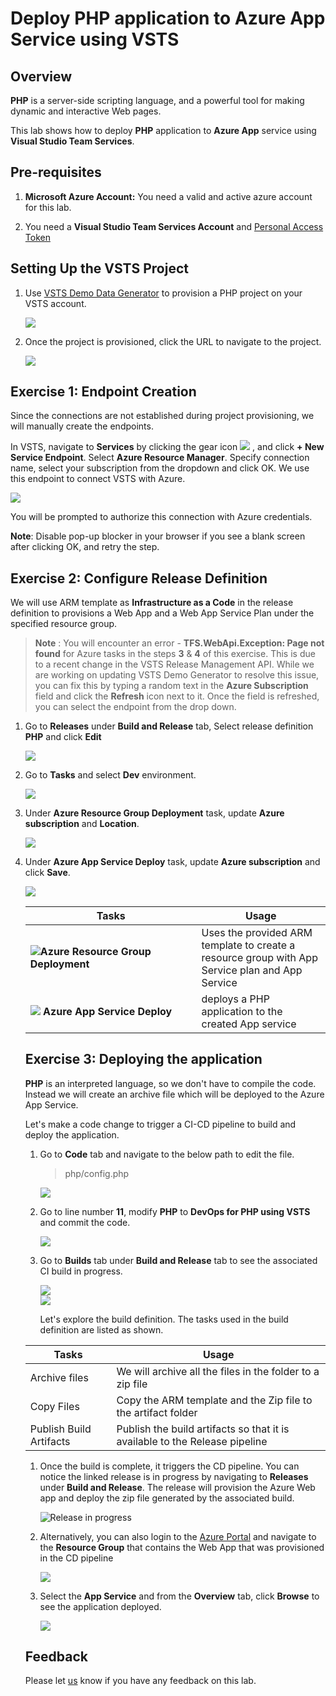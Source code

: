 # Deploy PHP application to Azure App Service using VSTS

## Overview


**PHP** is a server-side scripting language, and a powerful tool for making dynamic and interactive Web pages.

This lab shows how to deploy **PHP** application to **Azure App** service using **Visual Studio Team Services**.


## Pre-requisites

 1. **Microsoft Azure Account:**  You need a valid and active azure account for this lab.
 
 2.  You need a **Visual Studio Team Services Account** and <a href="https://docs.microsoft.com/en-us/vsts/accounts/use-personal-access-tokens-to-authenticate">Personal Access Token</a>

 ## Setting Up the VSTS Project

1. Use <a href="https://vstsdemogenerator.azurewebsites.net/?name=PHP&templateid=77365" target="_blank">VSTS Demo Data Generator</a> to provision a PHP project on your VSTS account.

   <img src="images/vstsdemogen.png">


2. Once the project is provisioned, click the URL to navigate to the project.

   <img src="images/vsts_demogenerator_create.png">


## Exercise 1: Endpoint Creation
Since the connections are not established during project provisioning, we will manually create the endpoints.

In VSTS, navigate to **Services** by clicking the gear icon <img src="images/gear.png"> , and click  **+ New Service Endpoint**. Select **Azure Resource Manager**. Specify connection name, select your subscription from the dropdown and click OK. We use this endpoint to connect VSTS with Azure.

   <img src="images/services_endpoint.png">


You will be prompted to authorize this connection with Azure credentials.

**Note**: Disable pop-up blocker in your browser if you see a blank screen after clicking OK, and retry the step.

## Exercise 2: Configure Release Definition 

We will use ARM template as **Infrastructure as a Code**  in the release definition to provisions a Web App and a Web App Service Plan under the specified resource group.

  >**Note** : You will encounter an error - **TFS.WebApi.Exception: Page not found** for Azure tasks in the steps **3** & **4** of this exercise. This is due to a recent change in the VSTS Release Management API. While we are working on updating VSTS Demo Generator to resolve this issue, you can fix this by typing a random text in the **Azure Subscription** field and click the **Refresh** icon next to it. Once the field is refreshed, you can select the endpoint from the drop down.
 
1. Go to **Releases** under **Build and Release** tab, Select release definition **PHP** and click **Edit**

   <img src="images/release_def.png"> 
 

2. Go to **Tasks** and select **Dev** environment.

   <img src="images/dev_release.png"> 

3. Under **Azure Resource Group Deployment** task, update **Azure subscription** and **Location**.

   <img src="images/azure_sub.png">

4. Under **Azure App Service Deploy** task, update **Azure subscription** and click **Save**.

   <img src="images/azure_app_service.png">

   <table width="100%">
   <thead>
      <tr>
         <th width="57%"><b>Tasks</b></th>
         <th><b>Usage</b></th>
      </tr>
   </thead>
   <tr>
      <td><img src="images/azure_resource.png"><b>Azure Resource Group Deployment</b></td>
      <td>Uses the provided ARM template to create a resource group with App Service plan and App Service  </td>
   </tr>
   <tr>
      <td><img src="images/webapp.png"> <b>Azure App Service Deploy</b></td>
      <td>deploys a PHP application to the created App service</td>
   </tr>
   <tr>
  </table>

## Exercise 3: Deploying the application

**PHP** is an interpreted language, so we don't have to compile the code. Instead we will create an archive file which will be deployed to the Azure App Service. 

Let's make a code change to trigger a CI-CD pipeline to build and deploy the application. 

1. Go to **Code** tab and navigate to the below path to edit the file.

   >php/config.php

   <img src="images/code1.png">

1. Go to line number **11**, modify **PHP** to **DevOps for PHP using VSTS** and commit the code.

   <img src="images/code_editing.png">

1. Go to **Builds** tab under **Build and Release** tab to see the associated CI build in progress.

   <img src="images/build.png">  

   <br/>

   <img src="images/in_progress_build.png">  

   Let's explore the build definition. The tasks used in the build definition are listed as shown. 

  | Tasks | Usage |
  | --- | --- |
  | Archive files | We will archive all the files in the folder to a zip file |
  | Copy Files | Copy the ARM template and the Zip file to the artifact folder  |
  | Publish Build Artifacts |  Publish the build artifacts so that it is available to the Release pipeline  |
 
1. Once the build is complete, it triggers the CD pipeline. You can notice the linked release is in progress by navigating to **Releases** under **Build and Release**. The release will provision the Azure Web app and deploy the zip file generated by the associated build. 

   ![Release in progress](images/release_in_progress.png) 


1. Alternatively, you can also login to the [Azure Portal](https://portal.azure.com) and navigate to the **Resource Group** that contains the Web App that was provisioned in the CD pipeline

   <img src="images/azure.png">

1. Select the **App Service** and from the **Overview** tab,  click **Browse** to see the application deployed.

   <img src="images/website_php.png">

## Feedback 
Please let <a href="mailto:devopsdemos@microsoft.com">us</a> know if you have any feedback on this lab.
